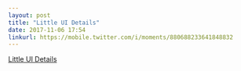 ```yaml
---
layout: post
title: "Little UI Details"
date: 2017-11-06 17:54
linkurl: https://mobile.twitter.com/i/moments/880688233641848832
---
```


[Little UI Details](https://mobile.twitter.com/i/moments/880688233641848832)

> 